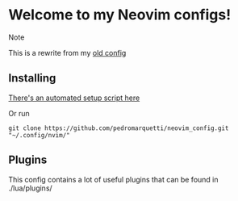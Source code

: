 # Welcome to my Neovim configs!

> [!NOTE]
> This is a rewrite from my [old config](https://github.com/pedromarquetti/kickstart.nvim)

## Installing 

[There's an automated setup script here](https://github.com/pedromarquetti/cfg_files?tab=readme-ov-file#setup-nvim) 

Or run 

`git clone https://github.com/pedromarquetti/neovim_config.git "~/.config/nvim/"` 

## Plugins

This config contains a lot of useful plugins that can be found in ./lua/plugins/
